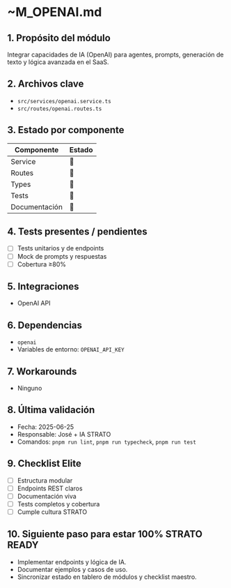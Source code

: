 # ~M_OPENAI.md

## 1. Propósito del módulo
Integrar capacidades de IA (OpenAI) para agentes, prompts, generación de texto y lógica avanzada en el SaaS.

## 2. Archivos clave
- `src/services/openai.service.ts`
- `src/routes/openai.routes.ts`

## 3. Estado por componente
| Componente         | Estado |
|--------------------|--------|
| Service            | 🔲     |
| Routes             | 🔲     |
| Types              | 🔲     |
| Tests              | 🔲     |
| Documentación      | 🔲     |

## 4. Tests presentes / pendientes
- [ ] Tests unitarios y de endpoints
- [ ] Mock de prompts y respuestas
- [ ] Cobertura ≥80%

## 5. Integraciones
- OpenAI API

## 6. Dependencias
- `openai`
- Variables de entorno: `OPENAI_API_KEY`

## 7. Workarounds
- Ninguno

## 8. Última validación
- Fecha: 2025-06-25
- Responsable: José + IA STRATO
- Comandos: `pnpm run lint`, `pnpm run typecheck`, `pnpm run test`

## 9. Checklist Elite
- [ ] Estructura modular
- [ ] Endpoints REST claros
- [ ] Documentación viva
- [ ] Tests completos y cobertura
- [ ] Cumple cultura STRATO

## 10. Siguiente paso para estar 100% STRATO READY
- Implementar endpoints y lógica de IA.
- Documentar ejemplos y casos de uso.
- Sincronizar estado en tablero de módulos y checklist maestro. 